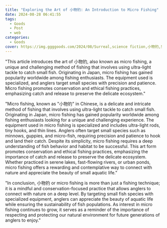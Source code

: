```yaml
---
title: "Exploring the Art of 小物钓: An Introduction to Micro Fishing"
date: 2024-08-28 06:41:55
tags:
  - Goods
  - Post
  - web
categories:
  - Goods
cover: https://img.ggggoods.com/2024/08/Surreal,science fiction,小物钓,Small thing fishing,technology,tech,diagrams,renderings,colors_20240830_00001_.png
---
```


"This article introduces the art of 小物钓, also known as micro fishing, a unique and challenging method of fishing that involves using ultra-light tackle to catch small fish. Originating in Japan, micro fishing has gained popularity worldwide among fishing enthusiasts. The equipment used is specialized, and anglers target small species with precision and patience. Micro fishing promotes conservation and ethical fishing practices, emphasizing catch and release to preserve the delicate ecosystem."

"Micro fishing, known as \"小物钓\" in Chinese, is a delicate and intricate method of fishing that involves using ultra-light tackle to catch small fish. Originating in Japan, micro fishing has gained popularity worldwide among fishing enthusiasts looking for a unique and challenging experience. The equipment used in micro fishing is specialized and includes ultra-light rods, tiny hooks, and thin lines. Anglers often target small species such as minnows, guppies, and micro-fish, requiring precision and patience to hook and land their catch. Despite its simplicity, micro fishing requires a deep understanding of fish behavior and habitat to be successful. This art form promotes conservation and ethical fishing practices, emphasizing the importance of catch and release to preserve the delicate ecosystem. Whether practiced in serene lakes, fast-flowing rivers, or urban ponds, micro fishing offers a rewarding and contemplative way to connect with nature and appreciate the beauty of small aquatic life."

"In conclusion, 小物钓 or micro fishing is more than just a fishing technique; it is a mindful and conservation-focused practice that allows anglers to connect with nature on a deep level. By targeting small fish species with specialized equipment, anglers can appreciate the beauty of aquatic life while ensuring the sustainability of fish populations. As interest in micro fishing continues to grow, it serves as a reminder of the importance of respecting and protecting our natural environment for future generations of anglers to enjoy."
